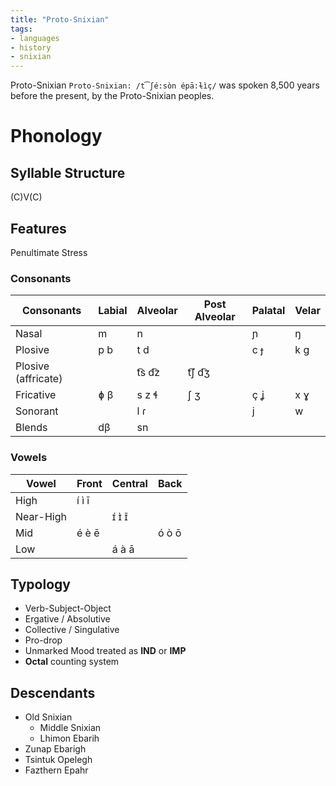 ```yaml
---
title: "Proto-Snixian"
tags:
- languages
- history
- snixian
---
```

Proto-Snixian `Proto-Snixian: /t͡ʃé:sòn épā:ɫìç/` was spoken 8,500 years before the present, by the Proto-Snixian peoples.

# Phonology
## Syllable Structure
(C)V(C)

## Features
Penultimate Stress

### Consonants
Consonants|Labial|Alveolar|Post Alveolar|Palatal|Velar
---|---|---|---|---|---
Nasal|m|n||ɲ|ŋ
Plosive|p b|t d||c ɟ|k g
Plosive (affricate)||t͡s d͡z|t͡ʃ d͡ʒ||
Fricative|ɸ β|s z ɬ|ʃ ʒ|ç ʝ|x ɣ
Sonorant||l ɾ||j|w
Blends|dβ|sn|||

### Vowels
Vowel|Front|Central|Back
---|---|---|---
High|í ì ī||
Near-High||ɪ́ ɪ̀ ɪ̄|
Mid|é è ē||ó ò ō
Low||á à ā|

## Typology
- Verb-Subject-Object
- Ergative / Absolutive
- Collective / Singulative
- Pro-drop
- Unmarked Mood treated as **IND** or **IMP**
- **Octal** counting system

## Descendants
 - Old Snixian
	 - Middle Snixian
	 - Lhimon Ebarih
- Zunap Ebarigh
- Tsintuk Opelegh
- Fazthern Epahr